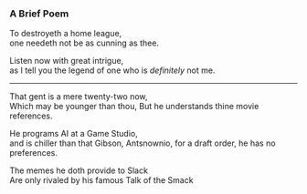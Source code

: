 ### A Brief Poem

<p>
To destroyeth a home league, <br>
one needeth not be as cunning as thee. <br>
  
Listen now with great intrigue, <br>
as I tell you the legend of one who is _definitely_ not me.
</p>

--- 

<p>
That gent is a mere twenty-two now, <br>
Which may be younger than thou,
But he understands thine movie references.
</p>

<p>
He programs AI at a Game Studio, <br>
and is chiller than that Gibson, Antsnownio,
for a draft order, he has no preferences. 
</p>

<p>
The memes he doth provide to Slack <br>
Are only rivaled by his famous Talk of the Smack 
</p>
